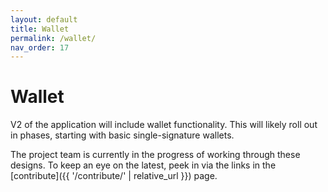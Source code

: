 ```yaml
---
layout: default
title: Wallet
permalink: /wallet/
nav_order: 17
---
```


# Wallet

V2 of the application will include wallet functionality. This will likely roll out in phases, starting with basic single-signature wallets.

The project team is currently in the progress of working through these designs. To keep an eye on the latest, peek in via the links in the [contribute]({{ '/contribute/' | relative_url }}) page.